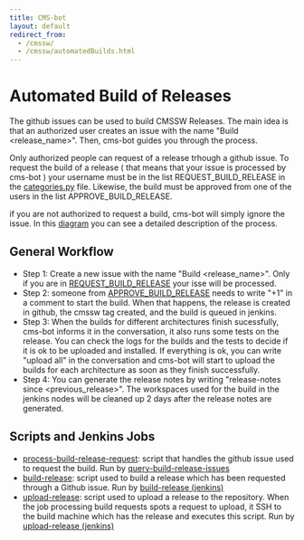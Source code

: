 ```yaml
---
title: CMS-bot
layout: default
redirect_from:
  - /cmssw/
  - /cmssw/automatedBuilds.html
---
```



# Automated Build of Releases

The github issues can be used to build CMSSW Releases. The main idea is that an authorized user creates an issue with the name "Build \<release_name\>".
Then, cms-bot guides you through the process. 

Only authorized people can request of a release trhough a github issue. To request the build of a release ( that means that your issue is processed by cms-bot )
your username must be in the list REQUEST_BUILD_RELEASE in the [categories.py](https://github.com/cms-sw/cms-bot/blob/master/categories.py) file. 
Likewise, the build must be approved from one of the users in the list APPROVE_BUILD_RELEASE. 

if you are not authorized to request a build, cms-bot will simply ignore the issue. In this [diagram](data/AutomatedBuildOfReleases.pdf) you can see a detailed description
of the process.

## General Workflow

- Step 1: Create a new issue with the name "Build \<release_name\>". Only if you are in [REQUEST_BUILD_RELEASE](https://github.com/cms-sw/cms-bot/blob/master/categories.py#L4)
  your isse will be processed. 
- Step 2: someone from [APPROVE_BUILD_RELEASE](https://github.com/cms-sw/cms-bot/blob/master/categories.py#L5) needs to write "+1" in a comment to start the build. When that 
  happens, the release is created in github, the cmssw tag created, and the build is queued in jenkins.
- Step 3: When the builds for different architectures finish sucessfully, cms-bot informs it in the conversation, it also runs some tests on the release. You can check the logs
  for the builds and the tests to decide if it is ok to be uploaded and installed. If everything is ok, you can write "upload all" in the conversation and cms-bot will start to
  upload the builds for each architecture as soon as they finish successfully.
- Step 4: You can generate the release notes by writing "release-notes since \<previous_release\>". The workspaces used for the build in the jenkins nodes will be cleaned up
  2 days after the release notes are generated. 

## Scripts and Jenkins Jobs

- [process-build-release-request](https://github.com/cms-sw/cms-bot/blob/master/process-build-release-request): script that handles the github issue used to request the build.
  Run by [query-build-release-issues](https://cmssdt.cern.ch/jenkins/job/query-build-release-issues/)
- [build-release](https://github.com/cms-sw/cms-bot/blob/master/build-release): script used to build a release which has been requested
through a Github issue.
  Run by [build-release (jenkins)](https://cmssdt.cern.ch/jenkins/job/build-release/)
- [upload-release](https://github.com/cms-sw/cms-bot/blob/master/upload-release): script used to upload a release to the repository. When
the job processing build requests spots a request to upload, it SSH to the
build machine which has the release and executes this script.
  Run by [upload-release (jenkins) ](https://cmssdt.cern.ch/jenkins/job/upload-release/)
